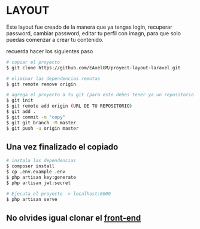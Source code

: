 # LAYOUT
Este layout fue creado de la manera que ya tengas login, recuperar password, cambiar password, editar tu perfil con imagn, para que solo puedas comenzar a crear tu contenido.

recuerda hacer los siguientes paso

```bash
# copiar el proyecto
$ git clone https://github.com/EAxelGM/proyect-layout-laravel.git

# eliminar las dependencias remotas
$ git remote remove origin

# agrega el proyecto a tu git (para esto debes tener ya un repositorio creado)
$ git init
$ git remote add origin (URL DE TU REPOSITORIO)
$ git add .
$ git commit -m "copy"
$ git git branch -M master
$ git push -u origin master

```

## Una vez finalizado el copiado

```bash
# instala las dependencias
$ composer install
$ cp .env.example .env
$ php artisan key:generate
$ php artisan jwt:secret

# Ejecuta el proyecto -> localhost:8000
$ php artisan serve


```

## No olvides igual clonar el <a href="https://github.com/EAxelGM/proyect-layout-nuxtjs" target="_blank">front-end</a>
